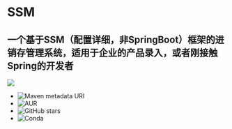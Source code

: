 # SSM
## 一个基于SSM（配置详细，非SpringBoot）框架的进销存管理系统，适用于企业的产品录入，或者刚接触Spring的开发者 ##
![](http://img.hb.aicdn.com/b7d294cd349565235b66caba89da81ae6589a884db155-jenDuK_fw658)
-  ![Maven metadata URI](https://img.shields.io/maven-metadata/v/http/central.maven.org/maven2/com/google/code/gson/gson/maven-metadata.xml.svg)
-  ![AUR](https://img.shields.io/aur/license/yaourt.svg)
-  ![GitHub stars](https://img.shields.io/github/stars/badges/shields.svg?style=social&logo=github&label=Stars)
-  ![Conda](https://img.shields.io/conda/pn/conda-forge/python.svg)